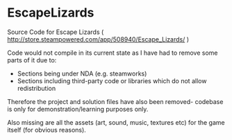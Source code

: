 # EscapeLizards
Source Code for Escape Lizards ( http://store.steampowered.com/app/508940/Escape_Lizards/ )

Code would not compile in its current state as I have had to remove some parts of it due to:
* Sections being under NDA (e.g. steamworks)
* Sections including third-party code or libraries which do not allow redistribution

Therefore the project and solution files have also been removed- codebase is only for demonstration/learning purposes only.

Also missing are all the assets (art, sound, music, textures etc) for the game itself (for obvious reasons).
